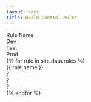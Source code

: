 ```yaml
---
layout: docs
title: Build Control Rules
---
```

<div class="row">
  <div class="col-md-6">Rule Name</div>
  <div class="col-md-2">Dev</div>
  <div class="col-md-2">Test</div>
  <div class="col-md-2">Prod</div>
</div>
{% for rule in site.data.rules %}
<div class="row">
  <div class="col-md-6">{{ rule.name }}</div>
  <div class="col-md-2">?</div>
  <div class="col-md-2">?</div>
  <div class="col-md-2">?</div>
</div>
{% endfor %}
